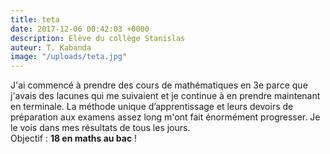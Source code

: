 ```yaml
---
title: teta
date: 2017-12-06 00:42:03 +0000
description: Elève du collège Stanislas
auteur: T. Kabanda
image: "/uploads/teta.jpg"
---
```

J'ai commencé à prendre des cours de mathématiques en 3e parce que j'avais des lacunes qui me suivaient et je continue à en prendre maintenant en terminale.  La méthode unique d’apprentissage et leurs devoirs de préparation aux examens assez long m'ont fait  énormément progresser. Je le vois dans mes résultats de tous les jours.  
Objectif : **18 en maths au bac** !